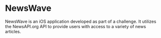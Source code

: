 # NewsWave
NewsWave is an iOS application developed as part of a challenge. It utilizes the NewsAPI.org API to provide users with access to a variety of news articles.
